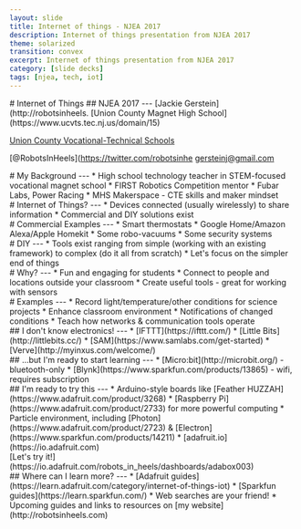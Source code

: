 ```yaml
---
layout: slide
title: Internet of things - NJEA 2017
description: Internet of things presentation from NJEA 2017
theme: solarized
transition: convex
excerpt: Internet of things presentation from NJEA 2017
category: [slide decks]
tags: [njea, tech, iot]
---
```


<section data-markdown>
# Internet of Things
## NJEA 2017
---
[Jackie Gerstein](http://robotsinheels.
[Union County Magnet High School](https://www.ucvts.tec.nj.us/domain/15)

[Union County Vocational-Technical Schools](https://www.ucvts.tec.nj.us/)

[@RobotsInHeels](https://twitter.com/robotsinhe
[gersteinj@gmail.com](mailto:gersteinj@gmail.com)
</section>
<section>
    <section data-markdown>
    # My Background
    ---						
    * High school technology teacher in STEM-focused vocational magnet school
    * FIRST Robotics Competition mentor
    * Fubar Labs, Power Racing
    * MHS Makerspace - CTE skills and maker mindset
    </section>
	<section data-background-image="https://gersteinj.github.io/fablearn17/assets/makerspace2.jpg" data-background-size="contain"></section>
</section>
<section>
	<section data-markdown>
	# Internet of Things?
	---
* Devices connected (usually wirelessly) to share information
* Commercial and DIY solutions exist
	</section>
    <section data-markdown>
    # Commercial Examples
    ---
    * Smart thermostats
    * Google Home/Amazon Alexa/Apple Homekit
    * Some robo-vacuums
    * Some security systems
    </section>
    <section data-markdown>
    # DIY
    ---
    * Tools exist ranging from simple (working with an existing framework) to complex (do it all from scratch)
    * Let's focus on the simpler end of things
    </section>
</section>
<section>
    <section data-markdown>
    # Why?
    ---
    * Fun and engaging for students
    * Connect to people and locations outside your classroom
    * Create useful tools - great for working with sensors
    </section>
    <section data-markdown>
    # Examples
    ---
    * Record light/temperature/other conditions for science projects
    * Enhance classroom environment
    * Notifications of changed conditions
    * Teach how networks & communication tools operate
    </section>
</section>
<section>
    <section data-markdown>
    ## I don't know electronics!
    ---
    * [IFTTT](https://ifttt.com/)
    * [Little Bits](http://littlebits.cc/)
    * [SAM](https://www.samlabs.com/get-started)
    * [Verve](http://myinxus.com/welcome/)
    </section>
    <section data-markdown>
    ## ...but I'm ready to start learning
    ---
    * [Micro:bit](http://microbit.org/) - bluetooth-only
    * [Blynk](https://www.sparkfun.com/products/13865) - wifi, requires subscription
    </section>
    <section data-markdown>
    ## I'm ready to try this
    ---
    * Arduino-style boards like [Feather HUZZAH](https://www.adafruit.com/product/3268)
    * [Raspberry Pi](https://www.adafruit.com/product/2733) for more powerful computing
    * Particle environment, including [Photon](https://www.adafruit.com/product/2723) & [Electron](https://www.sparkfun.com/products/14211)
    * [adafruit.io](https://io.adafruit.com)
    </section>
</section>
<section data-markdown>
[Let's try it!](https://io.adafruit.com/robots_in_heels/dashboards/adabox003)
</section>
<section data-markdown>
## Where can I learn more?
---
* [Adafruit guides](https://learn.adafruit.com/category/internet-of-things-iot)
* [Sparkfun guides](https://learn.sparkfun.com/)
* Web searches are your friend!
* Upcoming guides and links to resources on [my website](http://robotsinheels.com)
</section>